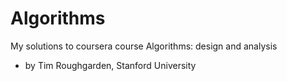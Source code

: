 Algorithms
==========

My solutions to coursera course
Algorithms: design and analysis
- by Tim Roughgarden, Stanford University
